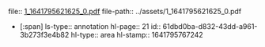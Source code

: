 file:: [1_1641795621625_0.pdf](../assets/1_1641795621625_0.pdf)
file-path:: ../assets/1_1641795621625_0.pdf

- [:span]
  ls-type:: annotation
  hl-page:: 21
  id:: 61dbd0ba-d832-43dd-a961-3b273f3e4b82
  hl-type:: area
  hl-stamp:: 1641795767242